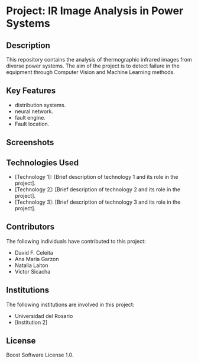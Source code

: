 # Project: IR Image Analysis in Power Systems

## Description

This repository contains the analysis of thermographic infrared images from diverse power systems.
The aim of the project is to detect failure in the equipment through Computer Vision and Machine Learning methods. 

## Key Features

- distribution systems.
- neural network.
- fault engine.
- Fault location.

## Screenshots


## Technologies Used

- [Technology 1]: [Brief description of technology 1 and its role in the project].
- [Technology 2]: [Brief description of technology 2 and its role in the project].
- [Technology 3]: [Brief description of technology 3 and its role in the project].


## Contributors

The following individuals have contributed to this project:

- David F. Celeita
- Ana Maria Garzon
- Natalia Laiton
- Victor Sicacha

## Institutions

The following institutions are involved in this project:

- Universidad del Rosario
- [Institution 2]

## License

Boost Software License 1.0.


